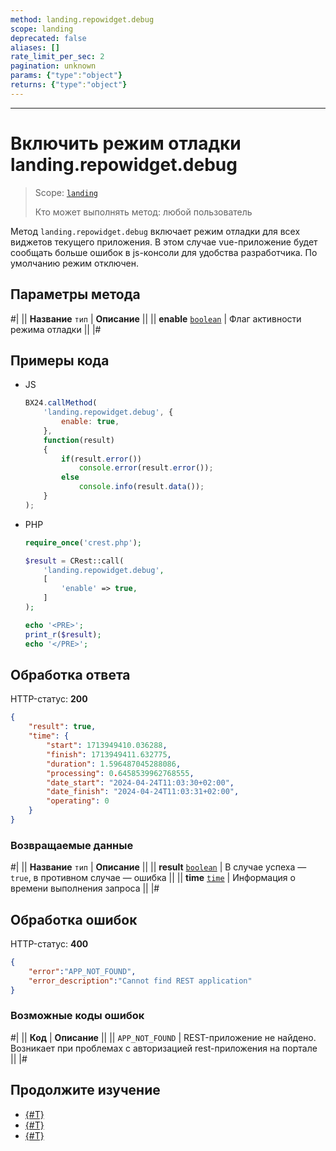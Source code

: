 ```yaml
---
method: landing.repowidget.debug
scope: landing
deprecated: false
aliases: []
rate_limit_per_sec: 2
pagination: unknown
params: {"type":"object"}
returns: {"type":"object"}
---
```



---

# Включить режим отладки landing.repowidget.debug

> Scope: [`landing`](../scopes/permissions.md)
>
> Кто может выполнять метод: любой пользователь

Метод `landing.repowidget.debug` включает режим отладки для всех виджетов текущего приложения. В этом случае vue-приложение будет сообщать больше ошибок в js-консоли для удобства разработчика. По умолчанию режим отключен.

## Параметры метода



#|
|| **Название**
`тип` | **Описание** ||
|| **enable**
[`boolean`](../data-types.md) | Флаг активности режима отладки ||
|#

## Примеры кода





- JS

    ```js
    BX24.callMethod(
        'landing.repowidget.debug', {
            enable: true,
        },
        function(result)
        {
            if(result.error())
                console.error(result.error());
            else
                console.info(result.data());
        }
    );
    ```

- PHP

    ```php
    require_once('crest.php');

    $result = CRest::call(
        'landing.repowidget.debug',
        [
            'enable' => true,
        ]
    );

    echo '<PRE>';
    print_r($result);
    echo '</PRE>';
    ```



## Обработка ответа

HTTP-статус: **200**

```json
{
    "result": true,
    "time": {
        "start": 1713949410.036288,
        "finish": 1713949411.632775,
        "duration": 1.596487045288086,
        "processing": 0.6458539962768555,
        "date_start": "2024-04-24T11:03:30+02:00",
        "date_finish": "2024-04-24T11:03:31+02:00",
        "operating": 0
    }
}
```

### Возвращаемые данные

#|
|| **Название**
`тип` | **Описание** ||
|| **result**
[`boolean`](../data-types.md) | В случае успеха — `true`, в противном случае — ошибка ||
|| **time**
[`time`](../data-types.md) | Информация о времени выполнения запроса ||
|#

## Обработка ошибок

HTTP-статус: **400**

```json
{
    "error":"APP_NOT_FOUND",
    "error_description":"Cannot find REST application"
}
```



### Возможные коды ошибок

#|
|| **Код** | **Описание** ||
|| `APP_NOT_FOUND` | REST-приложение не найдено. Возникает при проблемах с авторизацией rest-приложения на портале ||
|#



## Продолжите изучение

- [{#T}](./landing-repowidget-register.md)
- [{#T}](./landing-repowidget-unregister.md)
- [{#T}](./landing-repowidget-get-list.md)

